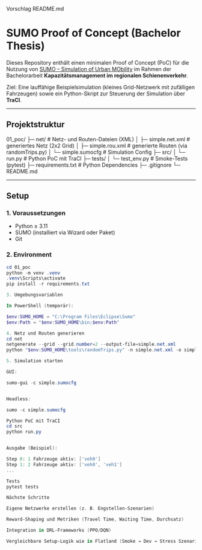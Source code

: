 Vorschlag README.md
# SUMO Proof of Concept (Bachelor Thesis)

Dieses Repository enthält einen minimalen Proof of Concept (PoC) für die Nutzung von [SUMO – Simulation of Urban MObility](https://www.eclipse.org/sumo/) im Rahmen der Bachelorarbeit **Kapazitätsmanagement im regionalen Schienenverkehr**.

Ziel: Eine lauffähige Beispielsimulation (kleines Grid-Netzwerk mit zufälligen Fahrzeugen) sowie ein Python-Skript zur Steuerung der Simulation über **TraCI**.

---

## Projektstruktur



01_poc/
├─ net/ # Netz- und Routen-Dateien (XML)
│ ├─ simple.net.xml # generiertes Netz (2x2 Grid)
│ ├─ simple.rou.xml # generierte Routen (via randomTrips.py)
│ └─ simple.sumocfg # Simulation Config
├─ src/
│ └─ run.py # Python PoC mit TraCI
├─ tests/
│ └─ test_env.py # Smoke-Tests (pytest)
├─ requirements.txt # Python Dependencies
├─ .gitignore
└─ README.md


---

## Setup

### 1. Voraussetzungen
- Python ≥ 3.11
- SUMO (installiert via Wizard oder Paket)
- Git

### 2. Environment
```powershell
cd 01_poc
python -m venv .venv
.venv\Scripts\activate
pip install -r requirements.txt

3. Umgebungsvariablen

In PowerShell (temporär):

$env:SUMO_HOME = "C:\Program Files\Eclipse\Sumo"
$env:Path = "$env:SUMO_HOME\bin;$env:Path"

4. Netz und Routen generieren
cd net
netgenerate --grid --grid.number=2 --output-file=simple.net.xml
python "$env:SUMO_HOME\tools\randomTrips.py" -n simple.net.xml -o simple.rou.xml -e 300 --seed 42 --validate

5. Simulation starten

GUI:

sumo-gui -c simple.sumocfg


Headless:

sumo -c simple.sumocfg

Python PoC mit TraCI
cd src
python run.py


Ausgabe (Beispiel):

Step 0: 1 Fahrzeuge aktiv: ['veh0']
Step 1: 2 Fahrzeuge aktiv: ['veh0', 'veh1']
...

Tests
pytest tests

Nächste Schritte

Eigene Netzwerke erstellen (z. B. Engstellen-Szenarien)

Reward-Shaping und Metriken (Travel Time, Waiting Time, Durchsatz)

Integration in DRL-Frameworks (PPO/DQN)

Vergleichbare Setup-Logik wie in Flatland (Smoke → Dev → Stress Szenarien)